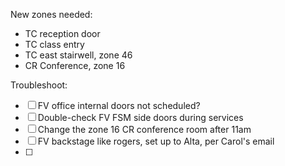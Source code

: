 New zones needed:
- TC reception door
- TC class entry
- TC east stairwell, zone 46
- CR Conference, zone 16

Troubleshoot:
- [ ] FV office internal doors not scheduled?
- [ ] Double-check FV FSM side doors during services
- [ ] Change the zone 16 CR conference room after 11am
- [ ] FV backstage like rogers, set up to Alta, per Carol's email
- [ ] 